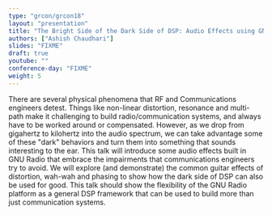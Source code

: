 ```yaml
---
type: "grcon/grcon18"
layout: "presentation"
title: "The Bright Side of the Dark Side of DSP: Audio Effects using GNU Radio"
authors: ["Ashish Chaudhari"]
slides: "FIXME"
draft: true
youtube: ""
conference-day: "FIXME"
weight: 5
---
```

There are several physical phenomena that RF and Communications engineers detest. Things like non-linear distortion, resonance and multi-path make it challenging to build radio/communication systems, and always have to be worked around or compensated. However, as we drop from gigahertz to kilohertz into the audio spectrum, we can take advantage some of these "dark" behaviors and turn them into something that sounds interesting to the ear. This talk will introduce some audio effects built in GNU Radio that embrace the impairments that communications engineers try to avoid. We will explore (and demonstrate) the common guitar effects of distortion, wah-wah and phasing to show how the dark side of DSP can also be used for good. This talk should show the flexibility of the GNU Radio platform as a general DSP framework that can be used to build more than just communication systems.
